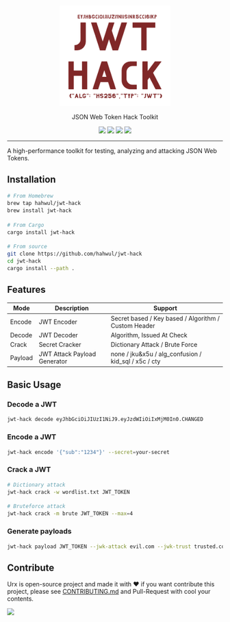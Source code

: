 <div align="center">
  <picture>
    <img alt="JWT-HACK Logo" src="https://raw.githubusercontent.com/hahwul/jwt-hack/refs/heads/v2/images/logo.png" width="260px;">
  </picture>
  <p>JSON Web Token Hack Toolkit</p>
</div>

<p align="center">
  <a href="https://github.com/hahwul/jwt-hack/releases/latest"><img src="https://img.shields.io/github/v/release/hahwul/jwt-hack?style=for-the-badge&logoColor=%23000000&label=jwt-hack&labelColor=%23000000&color=%23000000"></a>
  <a href="https://app.codecov.io/gh/hahwul/jwt-hack"><img src="https://img.shields.io/codecov/c/gh/hahwul/jwt-hack?style=for-the-badge&logoColor=%23000000&labelColor=%23000000&color=%23000000"></a>
  <a href="https://github.com/hahwul/jwt-hack/blob/main/CONTRIBUTING.md"><img src="https://img.shields.io/badge/CONTRIBUTIONS-WELCOME-000000?style=for-the-badge&labelColor=000000"></a>
  <a href="https://rust-lang.org"><img src="https://img.shields.io/badge/Rust-000000?style=for-the-badge&logo=rust&logoColor=white"></a>
</p>

---

A high-performance toolkit for testing, analyzing and attacking JSON Web Tokens.

## Installation

```bash
# From Homebrew
brew tap hahwul/jwt-hack
brew install jwt-hack

# From Cargo
cargo install jwt-hack

# From source
git clone https://github.com/hahwul/jwt-hack
cd jwt-hack
cargo install --path .
```

## Features

| Mode    | Description                  | Support                                                 |
|---------|------------------------------|---------------------------------------------------------|
| Encode  | JWT Encoder                  | Secret based / Key based / Algorithm / Custom Header     |
| Decode  | JWT Decoder                  | Algorithm, Issued At Check                              |
| Crack   | Secret Cracker               | Dictionary Attack / Brute Force                         |
| Payload | JWT Attack Payload Generator | none / jku&x5u / alg_confusion / kid_sql / x5c / cty    |

## Basic Usage

### Decode a JWT
```bash
jwt-hack decode eyJhbGciOiJIUzI1NiJ9.eyJzdWIiOiIxMjM0In0.CHANGED
```

### Encode a JWT
```bash
jwt-hack encode '{"sub":"1234"}' --secret=your-secret
```

### Crack a JWT
```bash
# Dictionary attack
jwt-hack crack -w wordlist.txt JWT_TOKEN

# Bruteforce attack
jwt-hack crack -m brute JWT_TOKEN --max=4
```

### Generate payloads
```bash
jwt-hack payload JWT_TOKEN --jwk-attack evil.com --jwk-trust trusted.com
```

## Contribute

Urx is open-source project and made it with ❤️
if you want contribute this project, please see [CONTRIBUTING.md](./CONTRIBUTING.md) and Pull-Request with cool your contents.

[![](https://raw.githubusercontent.com/hahwul/jwt-hack/refs/heads/main/CONTRIBUTORS.svg)](https://github.com/hahwul/jwt-hack/graphs/contributors)
